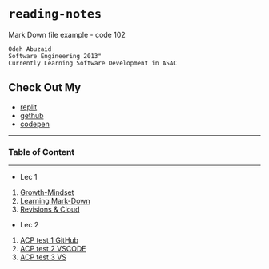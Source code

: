 # `reading-notes`
 Mark Down file example - code 102 

    Odeh Abuzaid 
    Software Engineering 2013"
    Currently Learning Software Development in ASAC 

## Check Out My 
  - [replit](https://replit.com/@OAbuzaid)
  - [gethub](https://github.com/odehabuzaid)
  - [codepen](https://codepen.io/odehabuzaid) 
---

### Table of Content
---
  * Lec 1
1. [Growth-Mindset](Lec1/Growth-MindSet.md)
2. [Learning Mark-Down](Lec1/Learning%20Mark-Down.md)
3. [Revisions & Cloud ](Lec1/Read_02-%20Revisions%20and%20the%20Cloud.md)

* Lec 2 
1. [ACP test 1 GitHub](Lec2/Lec2-Tst1.md)
2. [ACP test 2 VSCODE](Lec2/Lec2-Tst2.md)
3. [ACP test 3 VS](Lec2/Lec2-Tst3.md)
  
